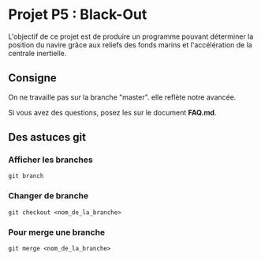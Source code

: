 # Projet P5 : Black-Out

L'objectif de ce projet est de produire un programme pouvant déterminer la position du navire grâce aux reliefs des fonds marins et l'accélération de la centrale inertielle.

## Consigne

On ne travaille pas sur la branche "master". elle reflète notre avancée.

Si vous avez des questions, posez les sur le document **FAQ.md**.

## Des astuces git

### Afficher les branches

```git branch```

### Changer de branche

```git checkout <nom_de_la_branche>```

### Pour merge une branche

```git merge <nom_de_la_branche>```

